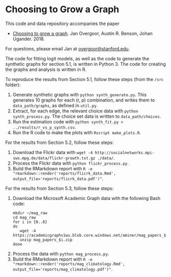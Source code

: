 # Choosing to Grow a Graph

This code and data repository accompanies the paper

- [Choosing to grow a graph](..). Jan Overgoor, Austin R. Benson, Johan Ugander. 2018.

For questions, please email Jan at overgoor@stanford.edu.

The code for fitting logit models, as well as the code to generate the synthetic graphs for section 5.1, is written in Python 3. The code for creating the graphs and analysis is written in R.

To reproduce the results from Section 5.1, follow these steps (from the `/src` folder):

1. Generate synthetic graphs with `python synth_generate.py`. This generates 10 graphs for each (r, p) combination, and writes them to `data_path/graphs`, as defined in `util.py`.
2. Extract, for each edge, the relevant choice data with `python synth_process.py`. The choice set data is written to `data_path/choices`.
3. Run the estimation code with `python synth_fit.py > ../results/r_vs_p_synth.csv`.
4. Run the R code to make the plots with `Rscript make_plots.R`.

For the results from Section 5.2, follow these steps:

1. Download the Flickr data with `wget -4 http://socialnetworks.mpi-sws.mpg.de/data/flickr-growth.txt.gz ./data/`.
2. Process the Flickr data with `python flickr_process.py`.
3. Build the RMarkdown report with `R -e "rmarkdown::render('reports/flicrk_data.Rmd', output_file='reports/flicrk_data.pdf')"`.

For the results from Section 5.3, follow these steps:

1. Download the Microsoft Academic Graph data with the following Bash code:
    ```
    mkdir ~/mag_raw
    cd mag_raw
    for i in {0..8}
    do
       wget -4 https://academicgraphv1wu.blob.core.windows.net/aminer/mag_papers_$i.zip
       unzip mag_papers_$i.zip
    done
    ```
2. Process the data with `python mag_process.py`.
2. Build the RMarkdown report with `R -e "rmarkdown::render('reports/mag_climatology.Rmd', output_file='reports/mag_climatology.pdf')"`.
